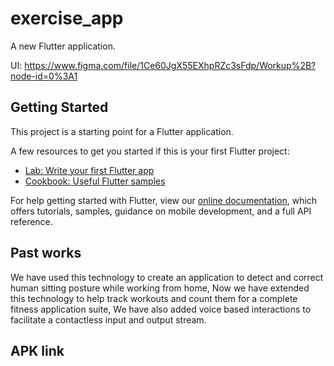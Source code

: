 # exercise_app

A new Flutter application.

UI: https://www.figma.com/file/1Ce60JgX55EXhpRZc3sFdp/Workup%2B?node-id=0%3A1

## Getting Started

This project is a starting point for a Flutter application.

A few resources to get you started if this is your first Flutter project:

- [Lab: Write your first Flutter app](https://flutter.dev/docs/get-started/codelab)
- [Cookbook: Useful Flutter samples](https://flutter.dev/docs/cookbook)

For help getting started with Flutter, view our
[online documentation](https://flutter.dev/docs), which offers tutorials,
samples, guidance on mobile development, and a full API reference.

## Past works

We have used this technology to create an application to detect and correct human sitting posture while working from home, Now we have extended this technology to help track workouts and count them for a complete fitness application suite, We have also added voice based interactions to facilitate a contactless input and output stream.


## APK link

